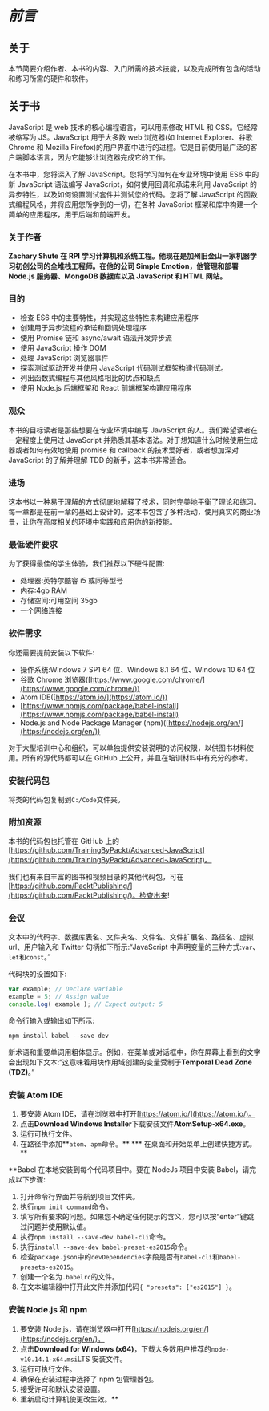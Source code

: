 # *前言*

## 关于

本节简要介绍作者、本书的内容、入门所需的技术技能，以及完成所有包含的活动和练习所需的硬件和软件。

## 关于书

JavaScript 是 web 技术的核心编程语言，可以用来修改 HTML 和 CSS。它经常被缩写为 JS。JavaScript 用于大多数 web 浏览器(如 Internet Explorer、谷歌 Chrome 和 Mozilla Firefox)的用户界面中进行的进程。它是目前使用最广泛的客户端脚本语言，因为它能够让浏览器完成它的工作。

在本书中，您将深入了解 JavaScript。您将学习如何在专业环境中使用 ES6 中的新 JavaScript 语法编写 JavaScript，如何使用回调和承诺来利用 JavaScript 的异步特性，以及如何设置测试套件并测试您的代码。您将了解 JavaScript 的函数式编程风格，并将应用您所学到的一切，在各种 JavaScript 框架和库中构建一个简单的应用程序，用于后端和前端开发。

### 关于作者

**Zachary Shute 在 RPI 学习计算机和系统工程。他现在是加州旧金山一家机器学习初创公司的全堆栈工程师。在他的公司 Simple Emotion，他管理和部署 Node.js 服务器、MongoDB 数据库以及 JavaScript 和 HTML 网站。**

### 目的

*   检查 ES6 中的主要特性，并实现这些特性来构建应用程序
*   创建用于异步流程的承诺和回调处理程序
*   使用 Promise 链和 async/await 语法开发异步流
*   使用 JavaScript 操作 DOM
*   处理 JavaScript 浏览器事件
*   探索测试驱动开发并使用 JavaScript 代码测试框架构建代码测试。
*   列出函数式编程与其他风格相比的优点和缺点
*   使用 Node.js 后端框架和 React 前端框架构建应用程序

### 观众

本书的目标读者是那些想要在专业环境中编写 JavaScript 的人。我们希望读者在一定程度上使用过 JavaScript 并熟悉其基本语法。对于想知道什么时候使用生成器或者如何有效地使用 promise 和 callback 的技术爱好者，或者想加深对 JavaScript 的了解并理解 TDD 的新手，这本书非常适合。

### 进场

这本书以一种易于理解的方式彻底地解释了技术，同时完美地平衡了理论和练习。每一章都是在前一章的基础上设计的。这本书包含了多种活动，使用真实的商业场景，让你在高度相关的环境中实践和应用你的新技能。

### 最低硬件要求

为了获得最佳的学生体验，我们推荐以下硬件配置:

*   处理器:英特尔酷睿 i5 或同等型号
*   内存:4gb RAM
*   存储空间:可用空间 35gb
*   一个网络连接

### 软件需求

你还需要提前安装以下软件:

*   操作系统:Windows 7 SP1 64 位、Windows 8.1 64 位、Windows 10 64 位
*   谷歌 Chrome 浏览器([https://www.google.com/chrome/](https://www.google.com/chrome/))
*   Atom IDE([https://atom.io/](https://atom.io/))
*   [https://www.npmjs.com/package/babel-install](https://www.npmjs.com/package/babel-install)
*   Node.js and Node Package Manager (npm)([https://nodejs.org/en/](https://nodejs.org/en/))

对于大型培训中心和组织，可以单独提供安装说明的访问权限，以供图书材料使用。所有的源代码都可以在 GitHub 上公开，并且在培训材料中有充分的参考。

### 安装代码包

将类的代码包复制到`C:/Code`文件夹。

### 附加资源

本书的代码包也托管在 GitHub 上的[https://github.com/TrainingByPackt/Advanced-JavaScript](https://github.com/TrainingByPackt/Advanced-JavaScript)。

我们也有来自丰富的图书和视频目录的其他代码包，可在[https://github.com/PacktPublishing/](https://github.com/PacktPublishing/)。检查出来!

### 会议

文本中的代码字、数据库表名、文件夹名、文件名、文件扩展名、路径名、虚拟 url、用户输入和 Twitter 句柄如下所示:“JavaScript 中声明变量的三种方式:`var`、`let`和`const`。”

代码块的设置如下:

```js
var example; // Declare variable
example = 5; // Assign value
console.log( example ); // Expect output: 5
```

命令行输入或输出如下所示:

```js
npm install babel --save-dev
```

新术语和重要单词用粗体显示。例如，在菜单或对话框中，你在屏幕上看到的文字会出现如下文本:“这意味着用块作用域创建的变量受制于**Temporal Dead Zone (TDZ)**。”

### 安装 Atom IDE

1.  要安装 Atom IDE，请在浏览器中打开[https://atom.io/](https://atom.io/)。
2.  点击**Download Windows Installer**下载安装文件**AtomSetup-x64.exe**。
3.  运行可执行文件。
4.  在路径中添加**`atom`、`apm`命令。**
***   在桌面和开始菜单上创建快捷方式。**

 **Babel 在本地安装到每个代码项目中。要在 NodeJs 项目中安装 Babel，请完成以下步骤:

1.  打开命令行界面并导航到项目文件夹。
2.  执行`npm init command`命令。
3.  填写所有要求的问题。如果您不确定任何提示的含义，您可以按“enter”键跳过问题并使用默认值。
4.  执行`npm install --save-dev babel-cli`命令。
5.  执行`install --save-dev babel-preset-es2015`命令。
6.  检查`package.json`中的`devDependencies`字段是否有`babel-cli`和`babel-presets-es2015`。
7.  创建一个名为`.babelrc`的文件。
8.  在文本编辑器中打开此文件并添加代码`{ "presets": ["es2015"] }`。

### 安装 Node.js 和 npm

1.  要安装 Node.js，请在浏览器中打开[https://nodejs.org/en/](https://nodejs.org/en/)。
2.  点击**Download for Windows (x64)**，下载大多数用户推荐的`node-v10.14.1-x64.msi`LTS 安装文件。
3.  运行可执行文件。
4.  确保在安装过程中选择了 npm 包管理器包。
5.  接受许可和默认安装设置。
6.  重新启动计算机使更改生效。**